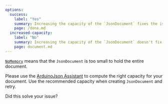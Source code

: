 ```yaml
---
options:
  success:
    label: "Yes"
    summary: Increasing the capacity of the `JsonDocument` fixes the issue
    page: /done.md
  increased-capacity:
    label: "No"
    summary: Increasing the capacity of the `JsonDocument` doesn't fix the issue
    page: document.md
--- 
```


[`NoMemory`](/v7/api/misc/deserializationerror/#nomemory) means that the `JsonDocument` is too small to hold the entire document.

Please use the [ArduinoJson Assistant](/v7/assistant/) to compute the right capacity for your document.
Use the recommended capacity when creating `JsonDocument` and retry.

Did this solve your issue?
